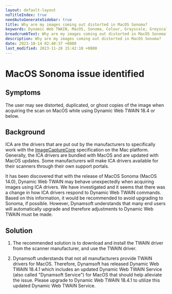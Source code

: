 ```yaml
---
layout: default-layout
noTitleIndex: true
needAutoGenerateSidebar: true
title: Why are my images coming out distorted in MacOS Sonoma?
keywords: Dynamic Web TWAIN, MacOS, Sonoma, Colour, Grayscale, Greyscale, distorted
breadcrumbText: Why are my images coming out distorted in MacOS Sonoma?
description: Why are my images coming out distorted in MacOS Sonoma?
date: 2023-10-14 02:40:37 +0800
last_modified: 2023-11-28 15:42:10 +0800
---
```


# MacOS Sonoma issue identified

## Symptoms

The user may see distorted, duplicated, or ghost copies of the image when acquiring the scan on MacOS while using Dynamic Web TWAIN 18.4 or below.

## Background

ICA are the drivers that are put out by the manufacturers to specifically work with the [ImageCaptureCore](https://developer.apple.com/documentation/imagecapturecore) specification on the Mac platform. Generally, the ICA drivers are bundled with MacOS and are updated with MacOS updates. Some manufacturers will make ICA drivers available for their scanners through their own support portals. 

It has been discovered that with the release of MacOS Sonoma (MacOS 14.0), Dynamic Web TWAIN may behave unexpectedly when acquiring images using ICA drivers. We have investigated and it seems that there was a change in how ICA drivers respond to Dynamic Web TWAIN commands. Based on this information, it would be recommended to avoid upgrading to Sonoma, if possible. However, Dynamsoft understands that many end users will automatically upgrade and therefore adjustments to Dynamic Web TWAIN must be made.

## Solution

1) The recommended solution is to download and install the TWAIN driver from the scanner manufacturer, and use the TWAIN driver.

2) Dynamsoft understands that not all manufacturers provide TWAIN drivers for MacOS. Therefore, Dynamsoft has released Dynamic Web TWAIN 18.4.1 which includes an updated Dynamic Web TWAIN Service (also called "Dynamsoft Service") for MacOS that should help alleviate the issue. Please upgrade to Dynamic Web TWAIN 18.4.1 to utilize this updated Dynamic Web TWAIN Service.